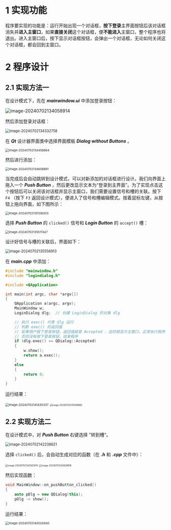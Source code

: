 # 1 实现功能

程序要实现的功能是：运行开始出现一个对话框，**按下登录**主界面按钮后该对话框消失并**进入主窗口**，如果**直接关闭**这个对话框，便**不能进入**主窗口，整个程序也将退出。进入主窗口后，按下显示对话框按钮，会弹出一个对话框，无论如何关闭这个对话框，都会回到主窗口。

# 2 程序设计

## 2.1 实现方法一

在设计模式下，先在 ***mainwindow.ui*** 中添加登录按钮：

![image-20240702134058914](https://leafalice-image.oss-cn-hangzhou.aliyuncs.com/img/image-20240702134058914.png)

然后添加登录对话框：

<img src="https://leafalice-image.oss-cn-hangzhou.aliyuncs.com/img/image-20240702134332758.png" alt="image-20240702134332758" style="zoom:80%;" />

在 ***Qt*** 设计器界面类中选择界面模板 ***Dialog without Buttons*** 。

<img src="https://leafalice-image.oss-cn-hangzhou.aliyuncs.com/img/image-20240702134456664.png" alt="image-20240702134456664" style="zoom:67%;" />

然后进行添加：

<img src="https://leafalice-image.oss-cn-hangzhou.aliyuncs.com/img/image-20240702134658891.png" alt="image-20240702134658891" style="zoom:67%;" />

当完成后会自动跳转到设计模式，可以对新添加的对话框进行设计。我们向界面上拖入一个 ***Push Button*** ，然后更改显示文本为“登录到主界面”。为了实现点击这个按钮后可以关闭该对话框并显示主窗口，我们需要设置信号和槽的关联。按下 `F4` （按下 `F3` 返回设计模式），便进入了信号和槽编辑模式。按着鼠标左键，从按钮上拖向界面，如下图所示：

<img src="https://leafalice-image.oss-cn-hangzhou.aliyuncs.com/img/image-20240702135106003.png" alt="image-20240702135106003" style="zoom:67%;" />

选择 ***Push Button*** 的 `clicked()` 信号和 ***Login Button*** 的 `accept()` 槽：

<img src="https://leafalice-image.oss-cn-hangzhou.aliyuncs.com/img/image-20240702135511347.png" alt="image-20240702135511347" style="zoom:67%;" />

设计好信号与槽的关联后，界面如下：

<img src="https://leafalice-image.oss-cn-hangzhou.aliyuncs.com/img/image-20240702135556913.png" alt="image-20240702135556913" style="zoom:80%;" />

在 ***main.cpp*** 中添加：

```cpp
#include "mainwindow.h"
#include "logindialog.h"

#include <QApplication>

int main(int argc, char *argv[])
{
    QApplication a(argc, argv);
    MainWindow w;
    LoginDialog dlg;  // 创建 LoginDialog 的对象 dlg

    // 执行 exec() 代表 dlg 运行
    // 判断 exec() 的返回值
    // 如果用户按下登录按钮，返回值就是 Accepted ，这时就显示主窗口，正常执行程序
    // 否则没有按下登录按钮，结束程序
    if (dlg.exec() == QDialog::Accepted)
    {
        w.show();
        return a.exec();
    }
    else
    {
        return 0;
    }
}
```

运行结果：

<img src="https://leafalice-image.oss-cn-hangzhou.aliyuncs.com/img/image-20240702141430337.png" alt="image-20240702141430337" style="zoom:67%;" />

<img src="https://leafalice-image.oss-cn-hangzhou.aliyuncs.com/img/image-20240702141448860.png" alt="image-20240702141448860" style="zoom: 50%;" />

## 2.2 实现方法二

在设计模式中，对 ***Push Button*** 右键选择 ”转到槽“。

<img src="https://leafalice-image.oss-cn-hangzhou.aliyuncs.com/img/image-20240702142238621.png" alt="image-20240702142238621" style="zoom:80%;" />

选择 `clicked()` 后，会自动生成对应的函数（在 ***.h*** 和 ***.cpp*** 文件中）：

<img src="https://leafalice-image.oss-cn-hangzhou.aliyuncs.com/img/image-20240702142542874.png" alt="image-20240702142542874" style="zoom:50%;" />

<img src="https://leafalice-image.oss-cn-hangzhou.aliyuncs.com/img/image-20240702142628616.png" alt="image-20240702142628616" style="zoom:50%;" />

然后实现函数：

```cpp
void MainWindow::on_pushButton_clicked()
{
    auto pDlg = new QDialog(this);
    pDlg -> show();
}
```

运行结果：

<img src="https://leafalice-image.oss-cn-hangzhou.aliyuncs.com/img/image-20240702143024940.png" alt="image-20240702143024940" style="zoom: 67%;" />